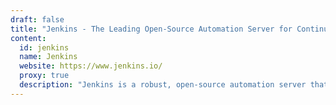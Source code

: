 ```yaml
---
draft: false
title: "Jenkins - The Leading Open-Source Automation Server for Continuous Integration and Delivery"
content:
  id: jenkins
  name: Jenkins
  website: https://www.jenkins.io/
  proxy: true
  description: "Jenkins is a robust, open-source automation server that supports continuous integration and delivery with hundreds of plugins for building, testing, and deploying software projects."
---
```

